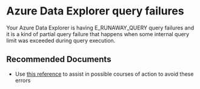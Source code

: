 <properties
	pageTitle="Performance|Runaway query failures"
	description="Runaway query failures"
    infoBubbleText="Runaway query failures"
	service="Microsoft.Kusto"
	resource="clusters"
	authors="radennis"
    ms.author="prvavill"
	displayOrder="1"
	diagnosticScenario=""
	selfHelpType="diagnostics"
	supportTopicIds="32613464,32613482,32613506"
	resourceTags=""
	productPesIds="16602"
	cloudEnvironments="Public"
    articleId="67CED318-3125-4546-BA44-FB23E224CC15"
	ownershipId="AzureDataExplorer_Kusto"
/>

# Azure Data Explorer query failures

Your Azure Data Explorer is having E_RUNAWAY_QUERY query failures and it is a kind of partial query failure that happens when some internal query limit was exceeded during query execution.


## **Recommended Documents**

- Use [this reference](https://docs.microsoft.com/azure/data-explorer/kusto/concepts/runawayqueries) to assist in possible courses of action to avoid these errors
